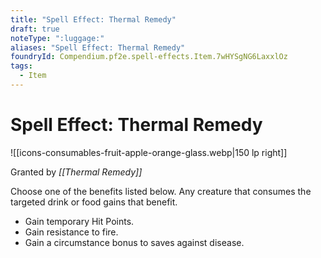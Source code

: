 ```yaml
---
title: "Spell Effect: Thermal Remedy"
draft: true
noteType: ":luggage:"
aliases: "Spell Effect: Thermal Remedy"
foundryId: Compendium.pf2e.spell-effects.Item.7wHYSgNG6LaxxlOz
tags:
  - Item
---
```


# Spell Effect: Thermal Remedy
![[icons-consumables-fruit-apple-orange-glass.webp|150 lp right]]

Granted by _[[Thermal Remedy]]_

Choose one of the benefits listed below. Any creature that consumes the targeted drink or food gains that benefit.

*   Gain temporary Hit Points.
*   Gain resistance to fire.
*   Gain a circumstance bonus to saves against disease.
